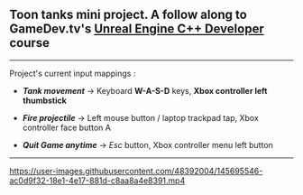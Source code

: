 ## Toon tanks mini project. A follow along to GameDev.tv's [Unreal Engine C++ Developer]() course

<hr>

Project's current input mappings :
- ***Tank movement*** -> Keyboard **W-A-S-D** keys, **Xbox controller left thumbstick**

- ***Fire projectile*** -> Left mouse button / laptop trackpad tap, Xbox controller face button A

- ***Quit Game anytime*** -> *Esc* button, Xbox controller menu left button

<hr>

https://user-images.githubusercontent.com/48392004/145695546-ac0d9f32-18e1-4e17-881d-c8aa8a4e8391.mp4

